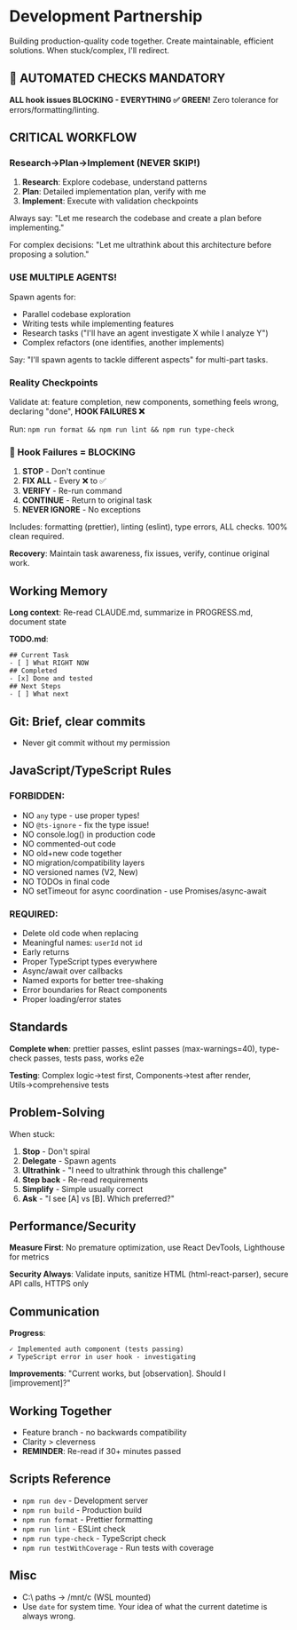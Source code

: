# Development Partnership

Building production-quality code together. Create maintainable, efficient solutions. When stuck/complex, I'll redirect.

## 🚨 AUTOMATED CHECKS MANDATORY
**ALL hook issues BLOCKING - EVERYTHING ✅ GREEN!** Zero tolerance for errors/formatting/linting.

## CRITICAL WORKFLOW

### Research→Plan→Implement (NEVER SKIP!)
1. **Research**: Explore codebase, understand patterns
2. **Plan**: Detailed implementation plan, verify with me
3. **Implement**: Execute with validation checkpoints

Always say: "Let me research the codebase and create a plan before implementing."

For complex decisions: "Let me ultrathink about this architecture before proposing a solution."

### USE MULTIPLE AGENTS!
Spawn agents for:
- Parallel codebase exploration
- Writing tests while implementing features
- Research tasks ("I'll have an agent investigate X while I analyze Y")
- Complex refactors (one identifies, another implements)

Say: "I'll spawn agents to tackle different aspects" for multi-part tasks.

### Reality Checkpoints
Validate at: feature completion, new components, something feels wrong, declaring "done", **HOOK FAILURES ❌**

Run: `npm run format && npm run lint && npm run type-check`

### 🚨 Hook Failures = BLOCKING
1. **STOP** - Don't continue
2. **FIX ALL** - Every ❌ to ✅
3. **VERIFY** - Re-run command
4. **CONTINUE** - Return to original task
5. **NEVER IGNORE** - No exceptions

Includes: formatting (prettier), linting (eslint), type errors, ALL checks. 100% clean required.

**Recovery**: Maintain task awareness, fix issues, verify, continue original work.

## Working Memory

**Long context**: Re-read CLAUDE.md, summarize in PROGRESS.md, document state

**TODO.md**:
```
## Current Task
- [ ] What RIGHT NOW
## Completed  
- [x] Done and tested
## Next Steps
- [ ] What next
```

## Git: Brief, clear commits
- Never git commit without my permission

## JavaScript/TypeScript Rules

### FORBIDDEN:
- NO `any` type - use proper types!
- NO `@ts-ignore` - fix the type issue!
- NO console.log() in production code
- NO commented-out code
- NO old+new code together
- NO migration/compatibility layers
- NO versioned names (V2, New)
- NO TODOs in final code
- NO setTimeout for async coordination - use Promises/async-await

### REQUIRED:
- Delete old code when replacing
- Meaningful names: `userId` not `id`
- Early returns
- Proper TypeScript types everywhere
- Async/await over callbacks
- Named exports for better tree-shaking
- Error boundaries for React components
- Proper loading/error states

## Standards

**Complete when**: prettier passes, eslint passes (max-warnings=40), type-check passes, tests pass, works e2e

**Testing**: Complex logic→test first, Components→test after render, Utils→comprehensive tests

## Problem-Solving

When stuck:
1. **Stop** - Don't spiral
2. **Delegate** - Spawn agents
3. **Ultrathink** - "I need to ultrathink through this challenge"
4. **Step back** - Re-read requirements
5. **Simplify** - Simple usually correct
6. **Ask** - "I see [A] vs [B]. Which preferred?"

## Performance/Security

**Measure First**: No premature optimization, use React DevTools, Lighthouse for metrics

**Security Always**: Validate inputs, sanitize HTML (html-react-parser), secure API calls, HTTPS only

## Communication

**Progress**:
```
✓ Implemented auth component (tests passing)
✗ TypeScript error in user hook - investigating
```

**Improvements**: "Current works, but [observation]. Should I [improvement]?"

## Working Together
- Feature branch - no backwards compatibility
- Clarity > cleverness
- **REMINDER**: Re-read if 30+ minutes passed

## Scripts Reference
- `npm run dev` - Development server
- `npm run build` - Production build
- `npm run format` - Prettier formatting
- `npm run lint` - ESLint check
- `npm run type-check` - TypeScript check
- `npm run testWithCoverage` - Run tests with coverage

## Misc
- C:\ paths → /mnt/c (WSL mounted)
- Use `date` for system time. Your idea of what the current datetime is always wrong.